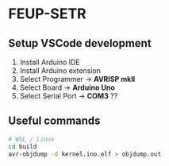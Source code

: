 # FEUP-SETR

## Setup VSCode development

1. Install Arduino IDE
2. Install Arduino extension
3. Select Programmer -> **AVRISP mkII**
4. Select Board -> **Arduino Uno**
5. Select Serial Port -> **COM3** ??

## Useful commands

```sh
# WSL / Linux
cd build
avr-objdump -d kernel.ino.elf > objdump.out
```
